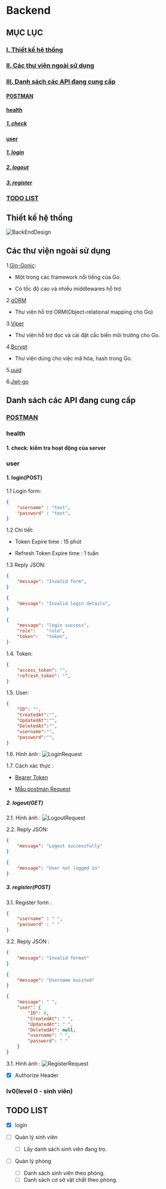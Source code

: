 # Backend

## MỤC LỤC

### [I. Thiết kế hệ thống](#thiết-kế-hế-thống)

### [II. Các thư viện ngoài sử dụng](#các-thư-viện-ngoài-sử-dụng)

### [III. Danh sách các API đang cung cấp](#danh-sách-các-api-đang-cung-cấp)

#### [POSTMAN](#POSTMAN)

#### [health](#health)

##### [1. check](#1-check-kiểm-tra-hoạt-động-của-server)

#### [user](#user)

##### [1. login](#1-loginpost)

##### [2. logout](#2-logoutget)

##### [3. register](#3-registerpost)

### [TODO LIST](#todo-list)

## Thiết kế hệ thống

![BackEndDesign](img/DormAppBackendDesign.png)

## Các thư viện ngoài sử dụng

1.[Gin-Gonic](https://github.com/gin-gonic):

- Một trong các framework nổi tiếng của Go.

- Có tốc độ cao và nhiều middlewares hỗ trợ.

2.[gORM](https://gorm.io/)

- Thư viện hỗ trợ ORM(Object-relational mapping cho Go)

3.[Viper](https://github.com/spf13/viper)

- Thư viện hỗ trợ đọc và cài đặt cấc biến môi trường cho Go.

4.[Bcrypt](https://pkg.go.dev/golang.org/x/crypto/bcrypt?tab=doc)

- Thư viện dùng cho việc mã hóa, hash trong Go.

5.[uuid](https://github.com/twinj/uuid)

6.[Jwt-go](https://github.com/dgrijalva/jwt-go)

## Danh sách các API đang cung cấp

### [POSTMAN](https://www.getpostman.com/collections/8894497461d3adc2ec1e)

### health

#### 1. check: kiểm tra hoạt động của server

### user

#### 1. login(POST)

1.1 Login form:

```JSON
{
    "username" : "text",
    "password" : "text",
}
```

1.2 Chi tiết:

- Token Expire time : 15 phút

- Refresh Token Expire time :  1 tuần

1.3 Reply JSON:

```JSON
{
    "message": "Invalid form",
}
```

```JSON
{
    "message": "Invalid login details",
}
```

```JSON
{
    "message": "login success",
    "role":    "role",
    "token":   "token",
}
```

1.4. Token:

```JSON
{
    "access_token": "",
    "refresh_token": "",
}
```

1.5. User:

```JSON
{
    "ID": "",
    "CreatedAt":"",
    "UpdatedAt":"",
    "DeletedAt":"",
    "username":"",
    "password":"",
}
```

1.6. Hình ảnh :
![LoginRequest](img/UserLoginRequest.png)

1.7. Cách xác thực :

- [Bearer Token](https://learning.postman.com/docs/postman/sending-api-requests/authorization/#bearer-token)

- [Mẫu postman Request](https://www.postman.com/collections/7f941b400a88ddd9c137)

##### 2. logout(GET)

2.1. Hình ảnh :
![LogoutRequest](img/UserLogout.png)

2.2. Reply JSON:

```JSON
{
    "message": "Logout successfully"
}
```

```JSON
{
    "message": "User not logged in"
}
```

##### 3. register(POST)

3.1. Register form :

```JSON
{
    "username" : " ",
    "password" : " "
}
```

3.2. Reply JSON :

```JSON
{
    "message": "Invalid format"
}
```

```JSON
{
    "message": "Username existed"
}
```

```JSON
{
    "message": " ",
    "user": {
        "ID": 0,
        "CreatedAt": " ",
        "UpdatedAt": " ",
        "DeletedAt": null,
        "username": " ",
        "password": " "
    }
}
```

3.1. Hình ảnh :
![RegisterRequest](img/UserRegister.png)

- [x] Authorize Header

### lv0(level 0 - sinh viên)


## TODO LIST

- [x] login

- [ ] Quản lý sinh viên

  - [ ] Lấy danh sách sinh viên đang trọ.

- [ ] Quản lý phòng

  - [ ] Danh sách sinh viên theo phòng.
  - [ ] Danh sách cơ sở vật chất theo phòng.
